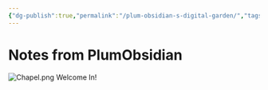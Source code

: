 ```yaml
---
{"dg-publish":true,"permalink":"/plum-obsidian-s-digital-garden/","tags":["gardenEntry"]}
---
```



# Notes from PlumObsidian
![Chapel.png](/img/user/Artwork/Chapel.png)
Welcome In!



